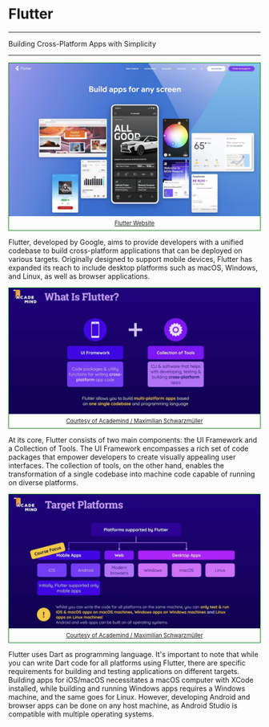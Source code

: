 # Flutter

---

Building Cross-Platform Apps with Simplicity

---

<figure style="margin:0;border: 1px solid green;">
<a href="https://flutter.dev" target="_blank">
<img src="../../assets/flutter.jpg" alt=""><figcaption style="font-size: 0.8em;text-align:center;"><p style="margin: 4px 0 7px 0;">Flutter Website </p></figcaption>
</a>
</figure>

Flutter, developed by Google, aims to provide developers with a unified codebase to build cross-platform applications that can be deployed on various targets. Originally designed to support mobile devices, Flutter has expanded its reach to include desktop platforms such as macOS, Windows, and Linux, as well as browser applications.

<figure style="margin:0;border: 1px solid green;">
<a href="https://acad.link/flutter" target="_blank">
<img src="../../assets/what_is_flutter.jpg" alt=""><figcaption style="font-size: 0.8em;text-align:center;"><p style="margin: 4px 0 7px 0;">Courtesy of Academind / Maximilian Schwarzmüller</p></figcaption>
</a>
</figure>

At its core, Flutter consists of two main components: the UI Framework and a Collection of Tools. The UI Framework encompasses a rich set of code packages that empower developers to create visually appealing user interfaces. The collection of tools, on the other hand, enables the transformation of a single codebase into machine code capable of running on diverse platforms.

<figure style="margin:0;border: 1px solid green;">
<a href="https://acad.link/flutter" target="_blank">
<img src="../../assets/target_platforms.jpg" alt=""><figcaption style="font-size: 0.8em;text-align:center;"><p style="margin: 4px 0 7px 0;">Courtesy of Academind / Maximilian Schwarzmüller</p></figcaption>
</a>
</figure>

Flutter uses Dart as programming language. It's important to note that while you can write Dart code for all platforms using Flutter, there are specific requirements for building and testing applications on different targets. Building apps for iOS/macOS necessitates a macOS computer with XCode installed, while building and running Windows apps requires a Windows machine, and the same goes for Linux. However, developing Android and browser apps can be done on any host machine, as Android Studio is compatible with multiple operating systems.
